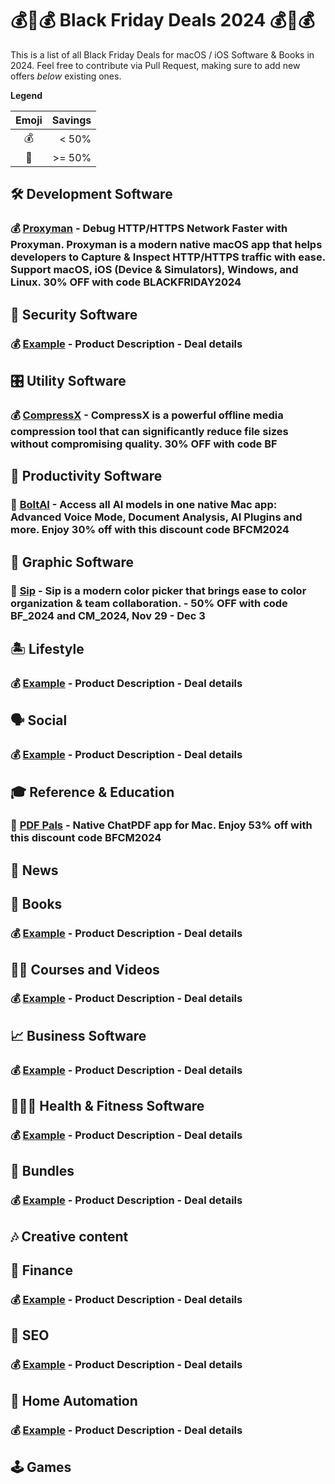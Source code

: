 
# 💰💸💰 Black Friday Deals 2024 💰💸💰

This is a list of all Black Friday Deals for macOS / iOS Software & Books in 2024. Feel free to contribute via Pull Request, making sure to add new offers _below_ existing ones.

**Legend**

| Emoji | Savings |
| :---: | ------: |
|  💰   |   < 50% |
|  💸   |  >= 50% |

## 🛠 Development Software
### 💰 [Proxyman](https://proxyman.io) - Debug HTTP/HTTPS Network Faster with Proxyman. Proxyman is a modern native macOS app that helps developers to Capture & Inspect HTTP/HTTPS traffic with ease. Support macOS, iOS (Device & Simulators), Windows, and Linux. 30% OFF with code **BLACKFRIDAY2024**

## :tophat: Security Software
### 💰 [Example](https://example.com) - Product Description - Deal details

## 🎛 Utility Software
### 💰 [CompressX](https://compressx.app) - CompressX is a powerful offline media compression tool that can significantly reduce file sizes without compromising quality. 30% OFF with code **BF**

## 📌 Productivity Software
### 💸 [BoltAI](https://boltai.com?ref=bfdeals) - Access all AI models in one native Mac app: Advanced Voice Mode, Document Analysis, AI Plugins and more. Enjoy 30% off with this discount code **BFCM2024**

## 🎨 Graphic Software
### 💸 [Sip](https://www.sipapp.io) - Sip is a modern color picker that brings ease to color organization & team collaboration. - 50% OFF with code **BF_2024** and **CM_2024**, Nov 29 - Dec 3

## 🏝️ Lifestyle
### 💰 [Example](https://example.com) - Product Description - Deal details

## 🗣️ Social
### 💰 [Example](https://example.com) - Product Description - Deal details

## 🎓 Reference & Education
### 💸 [PDF Pals](https://pdfpals.com?ref=bfdeals) - Native ChatPDF app for Mac. Enjoy 53% off with this discount code **BFCM2024**

## 📰 News

## 📖 Books
### 💰 [Example](https://example.com) - Product Description - Deal details

## 👩‍🎓 Courses and Videos
### 💰 [Example](https://example.com) - Product Description - Deal details

## 📈 Business Software
### 💰 [Example](https://example.com) - Product Description - Deal details

## 🏃🏻‍♀️ Health & Fitness Software
### 💰 [Example](https://example.com) - Product Description - Deal details

## 🎁 Bundles
### 💰 [Example](https://example.com) - Product Description - Deal details

## 🎶 Creative content

## 🤑 Finance
### 💰 [Example](https://example.com) - Product Description - Deal details


## 🔎 SEO
### 💰 [Example](https://example.com) - Product Description - Deal details

## 🏡 Home Automation
### 💰 [Example](https://example.com) - Product Description - Deal details

## 🕹 Games
